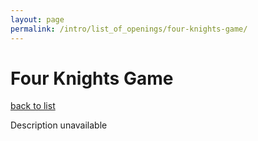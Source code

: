 ```yaml
---
layout: page
permalink: /intro/list_of_openings/four-knights-game/
---
```


# Four Knights Game

[back to list](../)

Description unavailable